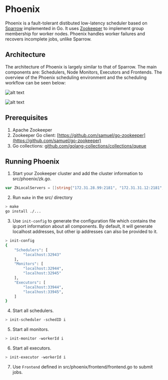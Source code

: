 # Phoenix

Phoenix is a fault-tolerant distibuted low-latency scheduler based on [Sparrow](https://cs.stanford.edu/~matei/papers/2013/sosp_sparrow.pdf) implemented in Go. It uses [Zookeeper](https://github.com/apache/zookeeper) to implement group membership for worker nodes. Phoenix handles worker failures and recovers incomplete jobs, unlike Sparrow.

## Architecture
The architecture of Phoenix is largely similar to that of Sparrow. The main components are: Schedulers, Node Monitors, Executors and Frontends. The overview of the Phoenix scheduling environment and the scheduling workflow can be seen below:

![alt text](https://drive.google.com/file/d/1k58wUNP_2JG-fz9-cach8n7rFlsey6oG/view?usp=sharing)

![alt text](https://drive.google.com/file/d/1OD99vImaSprVz6LyBjxXt0iJS_ESjViC/view?usp=sharing)

## Prerequisites

1. Apache Zookeeper 
2. Zookeeper Go client: [https://github.com/samuel/go-zookeeper](https://github.com/samuel/go-zookeeper)
3. Go collections: [github.com/golang-collections/collections/queue](github.com/golang-collections/collections/queue)

## Running Phoenix

1. Start your Zookeeper cluster and add the cluster information to src/phoenix/zk.go.
```go
var ZkLocalServers = []string{"172.31.28.99:2181", "172.31.31.12:2181", "172.31.22.104:2181"}
```

2. Run `make` in the src/ directory
```bash
> make
go install ./...
```

3. Use `init-config` to generate the configuration file which contains the ip:port information about all components. By default, it will generate localhost addresses, but other ip addresses can also be provided to it.
```bash
> init-config
{
    "Schedulers": [
        "localhost:32943"
    ],
    "Monitors": [
        "localhost:32944",
        "localhost:32945"
    ],
    "Executors": [
        "localhost:33944",
        "localhost:33945",
    ]
}
```

4. Start all schedulers.
```bash
> init-scheduler -schedID i
```

5. Start all monitors.
```bash
> init-monitor -workerId i
```

6. Start all executors.
```bash
> init-executor -workerId i
```

7. Use `Frontend` defined in src/phoenix/frontend/frontend.go to submit jobs.

